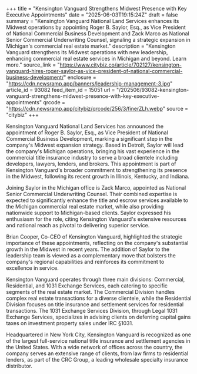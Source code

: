 +++
title = "Kensington Vanguard Strengthens Midwest Presence with Key Executive Appointments"
date = "2025-06-03T19:15:24Z"
draft = false
summary = "Kensington Vanguard National Land Services enhances its Midwest operations by appointing Roger B. Saylor, Esq., as Vice President of National Commercial Business Development and Zack Marco as National Senior Commercial Underwriting Counsel, signaling a strategic expansion in Michigan's commercial real estate market."
description = "Kensington Vanguard strengthens its Midwest operations with new leadership, enhancing commercial real estate services in Michigan and beyond. Learn more."
source_link = "https://www.citybiz.co/article/702127/kensington-vanguard-hires-roger-saylor-as-vice-president-of-national-commercial-business-development/"
enclosure = "https://cdn.newsramp.app/banners/leadership-management-3.jpg"
article_id = 93082
feed_item_id = 15051
url = "/202506/93082-kensington-vanguard-strengthens-midwest-presence-with-key-executive-appointments"
qrcode = "https://cdn.newsramp.app/citybiz/qrcode/256/3/finerZLh.webp"
source = "citybiz"
+++

<p>Kensington Vanguard National Land Services has announced the appointment of Roger B. Saylor, Esq., as Vice President of National Commercial Business Development, marking a significant step in the company's Midwest expansion strategy. Based in Detroit, Saylor will lead the company's Michigan operations, bringing his vast experience in the commercial title insurance industry to serve a broad clientele including developers, lawyers, lenders, and brokers. This appointment is part of Kensington Vanguard's broader commitment to strengthening its presence in the Midwest, following its recent growth in Illinois, Kentucky, and Indiana.</p><p>Joining Saylor in the Michigan office is Zack Marco, appointed as National Senior Commercial Underwriting Counsel. Their combined expertise is expected to significantly enhance the title and escrow services available to the Michigan commercial real estate market, while also providing nationwide support to Michigan-based clients. Saylor expressed his enthusiasm for the role, citing Kensington Vanguard's extensive resources and national reach as pivotal to delivering superior service.</p><p>Brian Cooper, Co-CEO of Kensington Vanguard, highlighted the strategic importance of these appointments, reflecting on the company's substantial growth in the Midwest in recent years. The addition of Saylor to the leadership team is viewed as a complementary move that bolsters the company's regional capabilities and reinforces its commitment to excellence in service.</p><p>Kensington Vanguard operates through three main divisions: Commercial, Residential, and 1031 Exchange Services, each catering to specific segments of the real estate market. The Commercial Division handles complex real estate transactions for a diverse clientele, while the Residential Division focuses on title insurance and settlement services for residential transactions. The 1031 Exchange Services Division, through Legal 1031 Exchange Services, specializes in advising clients on deferring capital gains taxes on investment property sales under IRC §1031.</p><p>Headquartered in New York City, Kensington Vanguard is recognized as one of the largest full-service national title insurance and settlement agencies in the United States. With a wide network of offices across the country, the company serves an extensive range of clients, from law firms to residential lenders, as part of the CRC Group, a leading wholesale specialty insurance distributor.</p>
